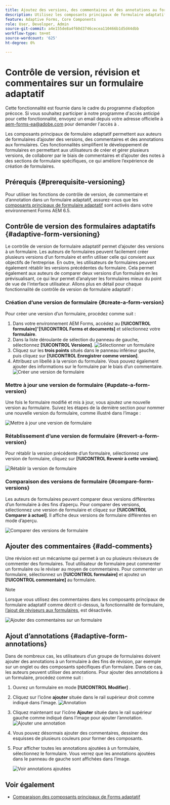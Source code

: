 ```yaml
---
title: Ajoutez des versions, des commentaires et des annotations au formulaire adaptatif AEM version 6.5.
description: Utilisez les composants principaux de formulaire adaptatif d’AEM 6.5 pour ajouter des commentaires, des annotations et des versions à un formulaire adaptatif.
feature: Adaptive Forms, Core Components
role: User, Developer, Admin
source-git-commit: a4e155de8a4f60d3746cecea110466b1d5d44dbb
workflow-type: tm+mt
source-wordcount: '625'
ht-degree: 0%

---
```


# Contrôle de version, révision et commentaires sur un formulaire adaptatif

<!--
<span class="preview"> This feature is under the Early Adopter Program. You can write to aem-forms-ea@adobe.com from your official email id to join the early adopter program and request access to the capability. </span>
-->

<span class="preview"> Cette fonctionnalité est fournie dans le cadre du programme d’adoption précoce. Si vous souhaitez participer à notre programme d&#39;accès anticipé pour cette fonctionnalité, envoyez un email depuis votre adresse officielle à aem-forms-ea@adobe.com pour demander l&#39;accès à </span>.

Les composants principaux de formulaire adaptatif permettent aux auteurs de formulaires d’ajouter des versions, des commentaires et des annotations aux formulaires. Ces fonctionnalités simplifient le développement de formulaires en permettant aux utilisateurs de créer et gérer plusieurs versions, de collaborer par le biais de commentaires et d’ajouter des notes à des sections de formulaire spécifiques, ce qui améliore l’expérience de création de formulaires.

## Prérequis {#prerequisite-versioning}

Pour utiliser les fonctions de contrôle de version, de commentaire et d’annotation dans un formulaire adaptatif, assurez-vous que les [composants principaux de formulaire adaptatif](https://experienceleague.adobe.com/en/docs/experience-manager-65/content/forms/adaptive-forms-core-components/enable-adaptive-forms-core-components) sont activés dans votre environnement Forms AEM 6.5.

## Contrôle de version des formulaires adaptatifs {#adaptive-form-versioning}

Le contrôle de version de formulaire adaptatif permet d’ajouter des versions à un formulaire. Les auteurs de formulaires peuvent facilement créer plusieurs versions d’un formulaire et enfin utiliser celle qui convient aux objectifs de l’entreprise. En outre, les utilisateurs de formulaires peuvent également rétablir les versions précédentes du formulaire. Cela permet également aux auteurs de comparer deux versions d’un formulaire en les prévisualisant, ce qui leur permet d’analyser les formulaires mieux du point de vue de l’interface utilisateur. Allons plus en détail pour chaque fonctionnalité de contrôle de version de formulaire adaptatif :

### Création d’une version de formulaire {#create-a-form-version}

Pour créer une version d’un formulaire, procédez comme suit :

1. Dans votre environnement AEM Forms, accédez au **[!UICONTROL formulaire]**&quot;**[!UICONTROL Forms et documents]** et sélectionnez votre **formulaire**.
1. Dans la liste déroulante de sélection du panneau de gauche, sélectionnez **[!UICONTROL Versions]**.
   ![Sélectionner un formulaire](assets/select-a-form.png)
1. Cliquez sur les **trois points** situés dans le panneau inférieur gauche, puis cliquez sur **[!UICONTROL Enregistrer comme version]**.
1. Attribuez un libellé à la version du formulaire. Vous pouvez également ajouter des informations sur le formulaire par le biais d’un commentaire.
   ![Créer une version de formulaire](assets/create-a-form-version.png)

### Mettre à jour une version de formulaire {#update-a-form-version}

Une fois le formulaire modifié et mis à jour, vous ajoutez une nouvelle version au formulaire. Suivez les étapes de la dernière section pour nommer une nouvelle version du formulaire, comme illustré dans l’image :

![Mettre à jour une version de formulaire](assets/update-a-form-version.png)

### Rétablissement d’une version de formulaire {#revert-a-form-version}

Pour rétablir la version précédente d’un formulaire, sélectionnez une version de formulaire, cliquez sur **[!UICONTROL Revenir à cette version]**.

![Rétablir la version de formulaire](assets/revert-form-version.png)

### Comparaison des versions de formulaire {#compare-form-versions}

Les auteurs de formulaires peuvent comparer deux versions différentes d’un formulaire à des fins d’aperçu. Pour comparer des versions, sélectionnez une version de formulaire et cliquez sur **[!UICONTROL Comparer à actuel]**. Il affiche deux versions de formulaire différentes en mode d’aperçu.

![Comparer des versions de formulaire](assets/compare-form-versions.png)

## Ajouter des commentaires {#add-comments}

Une révision est un mécanisme qui permet à un ou plusieurs réviseurs de commenter des formulaires. Tout utilisateur de formulaire peut commenter un formulaire ou le réviser au moyen de commentaires. Pour commenter un formulaire, sélectionnez un **[!UICONTROL formulaire]** et ajoutez un **[!UICONTROL commentaire]** au formulaire.

>[!NOTE]
> Lorsque vous utilisez des commentaires dans les composants principaux de formulaire adaptatif comme décrit ci-dessus, la fonctionnalité de formulaire, [l’ajout de réviseurs aux formulaires](/help/forms/using/create-reviews-forms.md), est désactivée.


![Ajouter des commentaires sur un formulaire](assets/form-comments.png)

## Ajout d’annotations {#adaptive-form-annotations}

Dans de nombreux cas, les utilisateurs d’un groupe de formulaires doivent ajouter des annotations à un formulaire à des fins de révision, par exemple sur un onglet ou des composants spécifiques d’un formulaire. Dans ce cas, les auteurs peuvent utiliser des annotations.
Pour ajouter des annotations à un formulaire, procédez comme suit :

1. Ouvrez un formulaire en mode **[!UICONTROL Modifier]** .

1. Cliquez sur l’icône **ajouter** située dans le rail supérieur droit comme indiqué dans l’image.
   ![Annotation](assets/annotation.png)

1. Cliquez maintenant sur l’icône **Ajouter** située dans le rail supérieur gauche comme indiqué dans l’image pour ajouter l’annotation.
   ![Ajouter une annotation](assets/add-annotation.png)

1. Vous pouvez désormais ajouter des commentaires, dessiner des esquisses de plusieurs couleurs pour former des composants.

1. Pour afficher toutes les annotations ajoutées à un formulaire, sélectionnez le formulaire. Vous verrez que les annotations ajoutées dans le panneau de gauche sont affichées dans l’image.

   ![Voir annotations ajoutées](assets/see-annotations.png)

## Voir également

* [Comparaison des composants principaux de Forms adaptatif](/help/forms/using/compare-forms-core-components.md)
